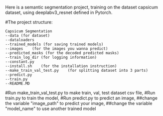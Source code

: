 Here is a semantic segmentation project, 
training on the dataset capsicum dataset,
using deeplabv3_resnet defined in Pytorch.

#The project structure:

    Capsicum Segmentation
    --data (for dataset)
    --dataloaders
    --trained_models (for saving trained models)
    --images    (for the images you wanna predict)
    --predicted_masks (for the decoded predicted masks)
    --train_log_dir (for logging information)
    --constant.py
    --install.sh    (for the installation instruction)
    --make_train_val_test.py    (for splitting dataset into 3 parts)
    --predict.py    
    --train.py
    --README.MD
    

#Run make_train_val_test.py to make train, val, test dataset csv file, 
#Run train.py to train the model, 
#Run predict.py to predict an image, 
    ##change the variable "image_path" to predict your image, 
    ##change the variable "model_name" to use another trained model

